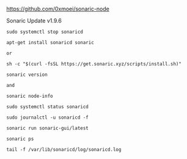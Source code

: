 https://github.com/0xmoei/sonaric-node

Sonaric Update v1.9.6

```shell
sudo systemctl stop sonaricd
```

```shell
apt-get install sonaricd sonaric
```

`or`

```shell
sh -c "$(curl -fsSL https://get.sonaric.xyz/scripts/install.sh)"
```

```shell
sonaric version
```

`and`

```shell
sonaric node-info
```

```shell
sudo systemctl status sonaricd
```

```shell
sudo journalctl -u sonaricd -f
```

```shell
sonaric run sonaric-gui/latest
```

```shell
sonaric ps
```

```shell
tail -f /var/lib/sonaricd/log/sonaricd.log
```
